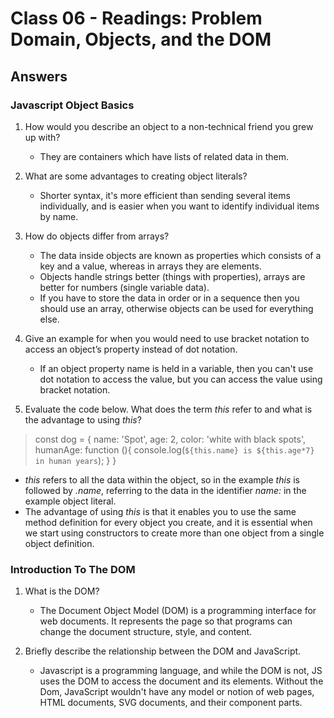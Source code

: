 # Class 06 - Readings: Problem Domain, Objects, and the DOM

## Answers

### Javascript Object Basics

1. How would you describe an object to a non-technical friend you grew up with?

   - They are containers which have lists of related data in them.
  
2. What are some advantages to creating object literals?

   - Shorter syntax, it's more efficient than sending several items individually, and is easier when you want to identify individual items by name.
  
3. How do objects differ from arrays?

   - The data inside objects are known as properties which consists of a key and a value, whereas in arrays they are elements.
   - Objects handle strings better (things with properties), arrays are better for numbers (single variable data).
   - If you have to store the data in order or in a sequence then you should use an array, otherwise objects can be used for everything else.
  
4. Give an example for when you would need to use bracket notation to access an object’s property instead of dot notation.

   - If an object property name is held in a variable, then you can't use dot notation to access the value, but you can access the value using bracket notation.

5. Evaluate the code below. What does the term *this* refer to and what is the advantage to using *this*?

> const dog = {
  name: 'Spot',
  age: 2,
  color: 'white with black spots',
  humanAge: function (){
    console.log(`${this.name} is ${this.age*7} in human years`);
  }
}

   - *this* refers to all the data within the object, so in the example *this* is followed by *.name*, referring to the data in the identifier *name:* in the example object literal.
   - The advantage of using *this* is that it enables you to use the same method definition for every object you create, and it is essential when we start using constructors to create more than one object from a single object definition.

### Introduction To The DOM

1. What is the DOM?

   - The Document Object Model (DOM) is a programming interface for web documents. It represents the page so that programs can change the document structure, style, and content.
  
2. Briefly describe the relationship between the DOM and JavaScript.

   - Javascript is a programming language, and while the DOM is not, JS uses the DOM to access the document and its elements. Without the Dom, JavaScript wouldn't have any model or notion of web pages, HTML documents, SVG documents, and their component parts. 
